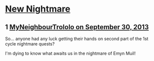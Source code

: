 # [New Nightmare](https://community.fantasyflightgames.com/topic/91303-new-nightmare/)

## 1 [MyNeighbourTrololo on September 30, 2013](https://community.fantasyflightgames.com/topic/91303-new-nightmare/?do=findComment&comment=878409)

So... anyone had any luck getting their hands on second part of the 1st cycle nightmare quests?

I'm dying to know what awaits us in the nightmare of Emyn Muil!


